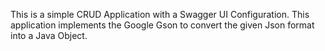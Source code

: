 This is a simple CRUD Application with a Swagger UI Configuration.
This application implements the Google Gson to convert the given Json format into a Java Object.
